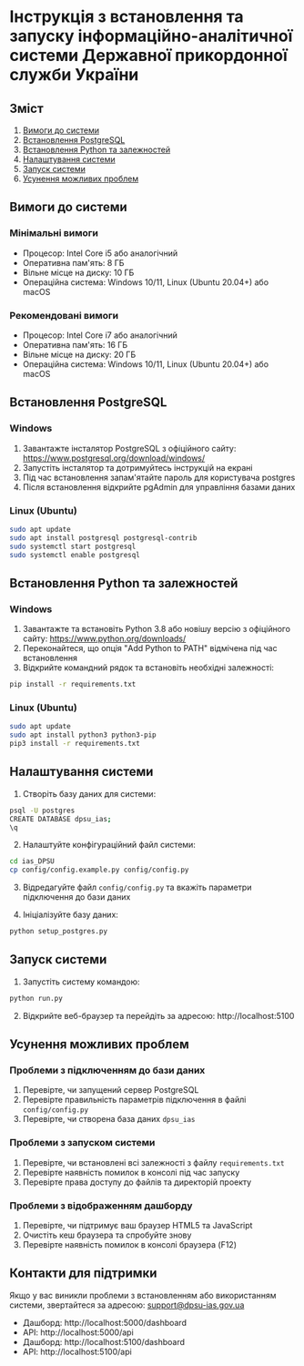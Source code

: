 # Інструкція з встановлення та запуску інформаційно-аналітичної системи Державної прикордонної служби України

## Зміст

1. [Вимоги до системи](#вимоги-до-системи)
2. [Встановлення PostgreSQL](#встановлення-postgresql)
3. [Встановлення Python та залежностей](#встановлення-python-та-залежностей)
4. [Налаштування системи](#налаштування-системи)
5. [Запуск системи](#запуск-системи)
6. [Усунення можливих проблем](#усунення-можливих-проблем)

## Вимоги до системи

### Мінімальні вимоги

- Процесор: Intel Core i5 або аналогічний
- Оперативна пам'ять: 8 ГБ
- Вільне місце на диску: 10 ГБ
- Операційна система: Windows 10/11, Linux (Ubuntu 20.04+) або macOS

### Рекомендовані вимоги

- Процесор: Intel Core i7 або аналогічний
- Оперативна пам'ять: 16 ГБ
- Вільне місце на диску: 20 ГБ
- Операційна система: Windows 10/11, Linux (Ubuntu 20.04+) або macOS

## Встановлення PostgreSQL

### Windows

1. Завантажте інсталятор PostgreSQL з офіційного сайту: https://www.postgresql.org/download/windows/
2. Запустіть інсталятор та дотримуйтесь інструкцій на екрані
3. Під час встановлення запам'ятайте пароль для користувача postgres
4. Після встановлення відкрийте pgAdmin для управління базами даних

### Linux (Ubuntu)

```bash
sudo apt update
sudo apt install postgresql postgresql-contrib
sudo systemctl start postgresql
sudo systemctl enable postgresql
```

## Встановлення Python та залежностей

### Windows

1. Завантажте та встановіть Python 3.8 або новішу версію з офіційного сайту: https://www.python.org/downloads/
2. Переконайтеся, що опція "Add Python to PATH" відмічена під час встановлення
3. Відкрийте командний рядок та встановіть необхідні залежності:

```bash
pip install -r requirements.txt
```

### Linux (Ubuntu)

```bash
sudo apt update
sudo apt install python3 python3-pip
pip3 install -r requirements.txt
```

## Налаштування системи

1. Створіть базу даних для системи:

```bash
psql -U postgres
CREATE DATABASE dpsu_ias;
\q
```

2. Налаштуйте конфігураційний файл системи:

```bash
cd ias_DPSU
cp config/config.example.py config/config.py
```

3. Відредагуйте файл `config/config.py` та вкажіть параметри підключення до бази даних

4. Ініціалізуйте базу даних:

```bash
python setup_postgres.py
```

## Запуск системи

1. Запустіть систему командою:

```bash
python run.py
```

2. Відкрийте веб-браузер та перейдіть за адресою: http://localhost:5100

## Усунення можливих проблем

### Проблеми з підключенням до бази даних

1. Перевірте, чи запущений сервер PostgreSQL
2. Перевірте правильність параметрів підключення в файлі `config/config.py`
3. Перевірте, чи створена база даних `dpsu_ias`

### Проблеми з запуском системи

1. Перевірте, чи встановлені всі залежності з файлу `requirements.txt`
2. Перевірте наявність помилок в консолі під час запуску
3. Перевірте права доступу до файлів та директорій проекту

### Проблеми з відображенням дашборду

1. Перевірте, чи підтримує ваш браузер HTML5 та JavaScript
2. Очистіть кеш браузера та спробуйте знову
3. Перевірте наявність помилок в консолі браузера (F12)

## Контакти для підтримки

Якщо у вас виникли проблеми з встановленням або використанням системи, звертайтеся за адресою: support@dpsu-ias.gov.ua
- Дашборд: http://localhost:5000/dashboard
- API: http://localhost:5000/api
- Дашборд: http://localhost:5100/dashboard
- API: http://localhost:5100/api
